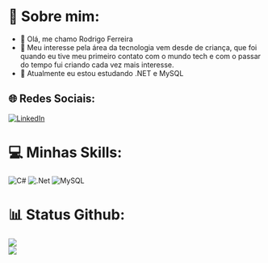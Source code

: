 # 💫 Sobre mim:
- 👋 Olá, me chamo Rodrigo Ferreira<br>
- 👀 Meu interesse pela área da tecnologia vem desde de criança, que foi quando eu tive meu primeiro contato  com o mundo tech e com o    passar do tempo fui criando cada vez mais interesse.<br>
- 🌱 Atualmente eu estou estudando .NET e MySQL<br>


## 🌐 Redes Sociais:
[![LinkedIn](https://img.shields.io/badge/LinkedIn-%230077B5.svg?logo=linkedin&logoColor=white)](https://www.linkedin.com/in/rodrigo-ferreira-2b0151231/) 

# 💻 Minhas Skills:
![C#](https://img.shields.io/badge/c%23-%23239120.svg?style=for-the-badge&logo=c-sharp&logoColor=white) ![.Net](https://img.shields.io/badge/.NET-5C2D91?style=for-the-badge&logo=.net&logoColor=white) ![MySQL](https://img.shields.io/badge/mysql-%2300f.svg?style=for-the-badge&logo=mysql&logoColor=white)
# 📊 Status Github:
![](https://github-readme-stats.vercel.app/api?username=rdgthedev&theme=radical&hide_border=false&include_all_commits=false&count_private=false)<br/>
![](https://github-readme-streak-stats.herokuapp.com/?user=rdgthedev&theme=radical&hide_border=false)<br/>
